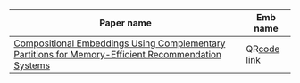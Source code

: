 | Paper name                                                                                                                              | Emb name                                                |
| --------------------------------------------------------------------------------------------------------------------------------------- | ------------------------------------------------------- |
| [Compositional Embeddings Using Complementary Partitions for Memory-Efficient Recommendation Systems](https://arxiv.org/pdf/1909.02107) | QR[code link](../src/models/embeddings/qr_embedding.py) |
